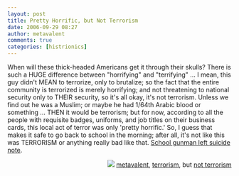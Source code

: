 ```yaml
---
layout: post
title: Pretty Horrific, but Not Terrorism
date: 2006-09-29 08:27
author: metavalent
comments: true
categories: [histrionics]
---
```

When will these thick-headed Americans get it through their skulls?  There is such a HUGE difference between "horrifying" and "terrifying" ... I mean, this guy didn't MEAN to terrorize, only to brutalize; so the fact that the entire community is terrorized is merely horrifying; and not threatening to national security only to THEIR security, so it's all okay, it's not terrorism.  Unless we find out he was a Muslim; or maybe he had 1/64th Arabic blood or something ... THEN it would be terrorism; but for now, according to all the people with requisite badges, uniforms, and job titles on their business cards, this local act of terror was only 'pretty horrific.' So, I guess that makes it safe to go back to school in the morning; after all, it's not like this was TERRORISM or anything really bad like that. <a href="http://www.msnbc.msn.com/id/15057589/">School gunman left suicide note</a>.

<!-- Tags -->
<div align="right"><img border="0" src="http://metavalent.info/images/technorati.bug.10x10.jpg" /> <a rel="tag" href="http://technorati.com/tag/metavalent">metavalent</a>, <a rel="tag" href="http://technorati.com/tag/terrorism">terrorism</a>, but <a rel="tag" href="http://technorati.com/tag/not+terrorism">not terrorism</a></div>
<!-- //End Tags -->
